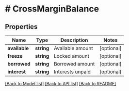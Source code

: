 # # CrossMarginBalance

## Properties

Name | Type | Description | Notes
------------ | ------------- | ------------- | -------------
**available** | **string** | Available amount | [optional] 
**freeze** | **string** | Locked amount | [optional] 
**borrowed** | **string** | Borrowed amount | [optional] 
**interest** | **string** | Interests unpaid | [optional] 

[[Back to Model list]](../../README.md#documentation-for-models) [[Back to API list]](../../README.md#documentation-for-api-endpoints) [[Back to README]](../../README.md)

